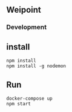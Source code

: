 ## Weipoint

### Development

## install
```
npm install
npm install -g nodemon
```

## Run
```
docker-compose up
npm start
```
